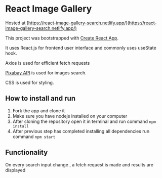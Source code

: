 
React Image Gallery 
=========
Hosted at [https://react-image-gallery-search.netlify.app/](https://react-image-gallery-search.netlify.app/)

This project was bootstrapped with [Create React App](https://github.com/facebook/create-react-app).

It uses React.js for frontend user interface and commonly uses useState hook.

Axios is used for efficient fetch requests

[Pixabay API](https://pixabay.com/api/docs/) is used for images search.

CSS is used for styling.

How to install and run
----------------------

1.  Fork the app and clone it
2.  Make sure you have nodejs installed on your computer
3.  After cloning the repository open it in terminal and run command  ``` npm install ```
4.  After previous step has completed installing all dependencies run command ``` npm start ```

Functionality
-------------
On every search input change , a fetch request is made and results are displayed

